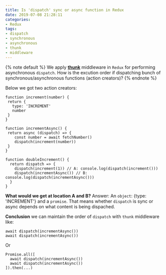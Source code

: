 ```yaml
---
title: Is 'dispatch' sync or async function in Redux
date: 2019-07-08 21:28:11
categories:
- Redux
tags: 
- dispatch
- synchronous
- asynchronous
- thunk
- middleware
---
```



{% note default %}
We apply [**thunk**](https://www.npmjs.com/package/redux-thunk) middleware in `Redux` for performing asynchronous `dispatch`. How is the excution order if dispatching bunch of synchronous/asynchronous functions (action creators)?
{% endnote %}

Below we got two action creators:
 <!-- more -->
```
function increment(number) {
 return {
   type: 'INCREMENT'
   number
 }
}

function incrementAsync() {
 return async (dispatch) => {
    const number = await fetchNumber()
    dispatch(increment(number))
 }
}

function doubleIncrement() {
  return dispatch => {
    dispatch(increment(1)) // A: console.log(dispatch(increment()))
    dispatch(incrementAsync()) // B: console.log(dispatch(incrementAsync()))
  }
}
```
**What would we get at location A and B?**
Answer: An `object`: {type: 'INCREMENT'} and a `promise`.
That means whether `dispatch` is sync or async depends on what content is being dispached.


**Conclusion**
we can maintain the order of `dispatch` with `thunk` middleware like:
```
await dispatch(incrementAsync())
await dispatch(incrementAsync())
```
Or
```
Promise.all([
  await dispatch(incrementAsync())
  await dispatch(incrementAsync())
]).then(...)
```